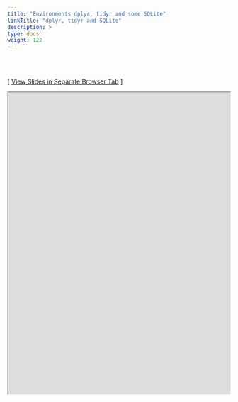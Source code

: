```yaml
---
title: "Environments dplyr, tidyr and some SQLite"
linkTitle: "dplyr, tidyr and SQLite"
description: >
type: docs
weight: 122
---
```


<br></br>

[ <a href="https://girke.bioinformatics.ucr.edu/GEN242/custom/slides/dplyr/dplyr_slides.html" target="_blank">View Slides in Separate Browser Tab</a> ]

<div style="overflow:auto;">
<iframe src="https://girke.bioinformatics.ucr.edu/GEN242/custom/slides/dplyr/dplyr_slides.html" scrolling="yes", frameborder="3px solid black" width="1152" height="682" allowfullscreen="true" mozallowfullscreen="true" webkitallowfullscreen="true" style="width: 1100px"></iframe>
</div>





